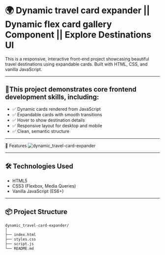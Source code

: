 # 🌍 Dynamic travel card expander || Dynamic flex card gallery Component || Explore Destinations UI

This is a responsive, interactive front-end project showcasing beautiful travel destinations using expandable cards. Built with HTML, CSS, and vanilla JavaScript.

---

## 🚀This project demonstrates core frontend development skills, including:

- ✅ Dynamic cards rendered from JavaScript
- ✅ Expandable cards with smooth transitions
- ✅ Hover to show destination details
- ✅ Responsive layout for desktop and mobile
- ✅ Clean, semantic structure

---
📸 Features
![dynamic_travel-card-expander](https://github.com/user-attachments/assets/f8f7efa9-d8ae-4d4b-8247-55721da19a70)


---

## 🛠️ Technologies Used

- HTML5
- CSS3 (Flexbox, Media Queries)
- Vanilla JavaScript (ES6+)

---

## 📦 Project Structure

```bash
dynamic_travel-card-expander/
│
├── index.html
├── styles.css
├── script.js
└── README.md

